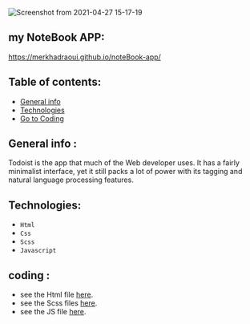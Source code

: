 ![Screenshot from 2021-04-27 15-17-19](https://user-images.githubusercontent.com/75792175/116248089-cdbd3300-a76b-11eb-865c-79a5f1da8132.png)

## my NoteBook APP: 
https://merkhadraoui.github.io/noteBook-app/


## Table of contents:
* [General info](#general-info-about-my-NotrBook-APP )
* [Technologies](#technologies)
* [ Go to Coding](#coding)



## General info :

  Todoist is the app that much of the Web developer uses. It has a fairly minimalist interface, yet it still packs a lot of power with its tagging and natural language processing features.
  
## Technologies:

- `Html`
- `Css`
- `Scss`
- `Javascript`

## coding :
* see the Html file [here](https://github.com/MerKhadraoui/noteBook-app/blob/main/src/index.html).
* see the Scss files [here](https://github.com/MerKhadraoui/noteBook-app/tree/main/src/scss).
* see the JS file [here](https://github.com/MerKhadraoui/noteBook-app/blob/main/src/scripts/index.js).

